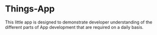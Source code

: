 # Things-App

This little app is designed to demonstrate developer understanding of the different parts of App development that are required on a daily basis.
